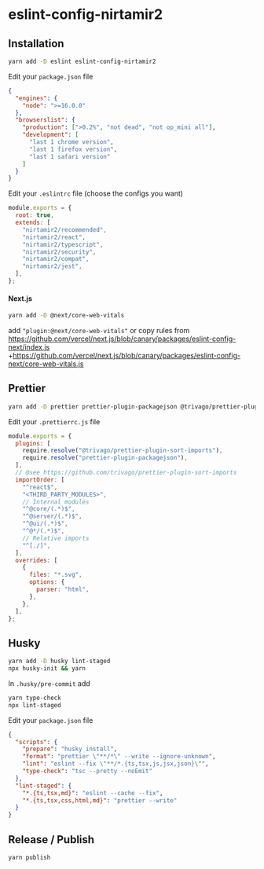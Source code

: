 # eslint-config-nirtamir2

## Installation

```bash
yarn add -D eslint eslint-config-nirtamir2
```

Edit your `package.json` file

```json
{
  "engines": {
    "node": ">=16.0.0"
  },
  "browserslist": {
    "production": [">0.2%", "not dead", "not op_mini all"],
    "development": [
      "last 1 chrome version",
      "last 1 firefox version",
      "last 1 safari version"
    ]
  }
}
```

Edit your `.eslintrc` file (choose the configs you want)

```js
module.exports = {
  root: true,
  extends: [
    "nirtamir2/recommended",
    "nirtamir2/react",
    "nirtamir2/typescript",
    "nirtamir2/security",
    "nirtamir2/compat",
    "nirtamir2/jest",
  ],
};
```

#### Next.js

```bash
yarn add -D @next/core-web-vitals
```

add `"plugin:@next/core-web-vitals"` or copy rules from https://github.com/vercel/next.js/blob/canary/packages/eslint-config-next/index.js +https://github.com/vercel/next.js/blob/canary/packages/eslint-config-next/core-web-vitals.js

## Prettier

```bash
yarn add -D prettier prettier-plugin-packagejson @trivago/prettier-plugin-sort-imports
```

Edit your `.prettierrc.js` file

```js
module.exports = {
  plugins: [
    require.resolve("@trivago/prettier-plugin-sort-imports"),
    require.resolve("prettier-plugin-packagejson"),
  ],
  // @see https://github.com/trivago/prettier-plugin-sort-imports
  importOrder: [
    "^react$",
    "<THIRD_PARTY_MODULES>",
    // Internal modules
    "^@core/(.*)$",
    "^@server/(.*)$",
    "^@ui/(.*)$",
    "^@*/(.*)$",
    // Relative imports
    "^[./]",
  ],
  overrides: [
    {
      files: "*.svg",
      options: {
        parser: "html",
      },
    },
  ],
};
```

## Husky

```bash
yarn add -D husky lint-staged
npx husky-init && yarn
```

In `.husky/pre-commit` add

```bash
yarn type-check
npx lint-staged
```

Edit your `package.json` file

```json
{
  "scripts": {
    "prepare": "husky install",
    "format": "prettier \"**/*\" --write --ignore-unknown",
    "lint": "eslint --fix \"**/*.{ts,tsx,js,jsx,json}\"",
    "type-check": "tsc --pretty --noEmit"
  },
  "lint-staged": {
    "*.{ts,tsx,md}": "eslint --cache --fix",
    "*.{ts,tsx,css,html,md}": "prettier --write"
  }
}
```

## Release / Publish

```bash
yarn publish
```
